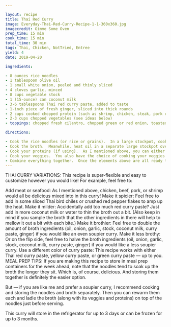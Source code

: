 ```yaml
---

layout: recipe
title: Thai Red Curry
image: Everyday-Thai-Red-Curry-Recipe-1-1-360x360.jpg
imagecredit: Gimme Some Oven
prep_time: 15 min
cook_time: 15 min
total_time: 30 min
tags: Thai, Chicken, NotTried, Entree
yield: 4
date: 2019-04-20

ingredients:

- 8 ounces rice noodles
- 1 tablespoon olive oil
- 1 small white onion, peeled and thinly sliced
- 4 cloves garlic, minced
- 8 cups vegetable stock
- 1 (15-ounce) can coconut milk
- 3-6 tablespoons Thai red curry paste, added to taste
- 1-inch piece of fresh ginger, sliced into thick rounds
- 2 cups cooked chopped protein (such as shrimp, chicken, steak, pork or tofu)
- 2-3 cups chopped vegetables (see ideas below)
- toppings: chopped fresh cilantro, chopped green or red onion, toasted sesame seeds

directions:

- Cook the rice noodles (or rice or grains).  In a large stockpot, cook the noodles (or rice or grains) according to the package instructions.  Drain in a colander, then rinse briefly with cold water, drizzle with a splash of oil (I like to use toasted sesame oil), then toss until the noodles are evenly coated to help prevent them from sticking.  Set aside.
- Cook the broth.  Meanwhile, heat oil in a separate large stockpot over medium-high heat.  Add onion and sauté for 5 minutes, stirring occasionally.  Add garlic and sauté for 1 more minute, stirring occasionally.  Add in the veggie stock, coconut milk, curry paste and ginger, and stir to combine.  Continue cooking until the broth reaches a simmer.  Then reduce heat to medium-low, cover and simmer for 5 minutes or until ready to serve.  Taste and season with salt, black pepper, and/or extra curry paste, as needed.  Meanwhile…
- Cook your proteins (if using).  As I mentioned above, you can either cook your protein by simmering it in the broth.  Or you can cook it separately (in the oven, on the stove, or in the Instant Pot, depending on your protein) and then add it in at the end.
- Cook your veggies.  You also have the choice of cooking your veggies by simmering them in the broth until tender.  Or you can cook them separately and add them in at the end.
- Combine everything together.  Once the elements above are all ready to go, you can either combine and stir them all together in your big stockpot.  Or, you can layer the elements together one by one in your individual serving bowls.  Sprinkle each serving bowl with your desired toppings, serve warm and enjoy.
---
```


THAI CURRY VARIATIONS:
This recipe is super-flexible and easy to customize however you would like!  For example, feel free to:

Add meat or seafood: As I mentioned above, chicken, beef, pork, or shrimp would all be delicious mixed into in this curry!
Make it spicier: Feel free to add in some sliced Thai bird chiles or crushed red pepper flakes to amp up the heat.
Make it milder: Accidentally add too much red curry paste?  Just add in more coconut milk or water to thin the broth out a bit.  (Also keep in mind if you sample the broth that the other ingredients in there will help to mellow it out a bit with each bite.)
Make it brothier: Feel free to double the amount of broth ingredients (oil, onion, garlic, stock, coconut milk, curry paste, ginger) if you would like an even soupier curry.
Make it less brothy: Or on the flip side, feel free to halve the broth ingredients (oil, onion, garlic, stock, coconut milk, curry paste, ginger) if you would like a less soupier curry.
Use a different color of curry paste: This recipe works with either Thai red curry paste, yellow curry paste, or green curry paste — up to you.
MEAL PREP TIPS:
If you are making this recipe to store in meal prep containers for the week ahead, note that the noodles tend to soak up the broth the longer they sit.  Which is, of course, delicious.  And storing them together is definitely the easier option.

But — if you are like me and prefer a soupier curry, I recommend cooking and storing the noodles and broth separately.  Then you can rewarm them each and ladle the broth (along with its veggies and proteins) on top of the noodles just before serving.

This curry will store in the refrigerator for up to 3 days or can be frozen for up to 3 months.
